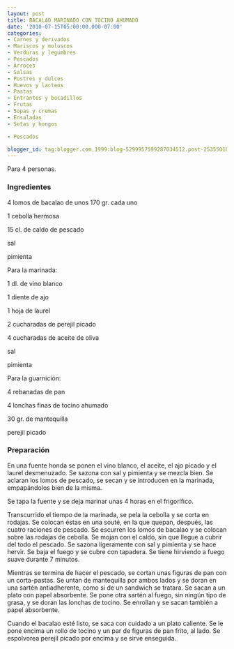 ```yaml
---
layout: post
title: BACALAO MARINADO CON TOCINO AHUMADO
date: '2010-07-15T05:00:00.000-07:00'
categories:
- Carnes y derivados
- Mariscos y moluscos
- Verduras y legumbres
- Pescados
- Arroces
- Salsas
- Postres y dulces
- Huevos y lacteos
- Pastas
- Entrantes y bocadillos
- Frutas
- Sopas y cremas
- Ensaladas
- Setas y hongos

- Pescados

blogger_id: tag:blogger.com,1999:blog-5299957599287034512.post-2535501877418437556
---
```


Para 4 personas.

<h3>Ingredientes</h3>

4 lomos de bacalao de unos 170 gr. cada uno

1 cebolla hermosa

15 cl. de caldo de pescado

sal

pimienta

Para la marinada:

1 dl. de vino blanco

1 diente de ajo

1 hoja de laurel

2 cucharadas de perejil picado

4 cucharadas de aceite de oliva

sal

pimienta

Para la guarnición:

4 rebanadas de pan

4 lonchas finas de tocino ahumado

30 gr. de mantequilla

perejil picado

<h3>Preparación</h3>

En una fuente honda se ponen el vino blanco, el aceite, el ajo picado y el laurel desmenuzado. Se sazona con sal y pimienta y se mezcla bien. Se aclaran los lomos de pescado, se secan y se introducen en la marinada, empapándolos bien de la misma.

Se tapa la fuente y se deja marinar unas 4 horas en el frigorífico.

Transcurrido el tiempo de la marinada, se pela la cebolla y se corta en rodajas. Se colocan éstas en una souté, en la que quepan, después, las cuatro raciones de pescado. Se escurren los lomos de bacalao y se colocan sobre las rodajas de cebolla. Se mojan con el caldo, sin que llegue a cubrir del todo el pescado. Se sazona ligeramente con sal y pimienta y se hace hervir. Se baja el fuego y se cubre con tapadera. Se tiene hirviendo a fuego suave durante 7 minutos.

Mientras se termina de hacer el pescado, se cortan unas figuras de pan con un corta-pastas. Se untan de mantequilla por ambos lados y se doran en una sartén antiadherente, como si de un sandwich se tratara. Se sacan a un plato con papel absorbente. Se pone otra sartén al fuego, sin ningún tipo de grasa, y se doran las lonchas de tocino. Se enrollan y se sacan también a papel absorbente.

Cuando el bacalao esté listo, se saca con cuidado a un plato caliente. Se le pone encima un rollo de tocino y un par de figuras de pan frito, al lado. Se espolvorea perejil picado por encima y se sirve enseguida.

